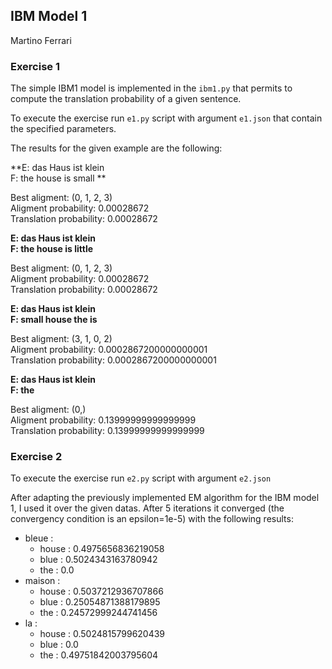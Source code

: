 ## IBM Model 1
Martino Ferrari
### Exercise 1
The simple IBM1 model is implemented in the ```ibm1.py``` that permits to compute
the translation probability of a given sentence.

To execute the exercise run ```e1.py``` script with argument ```e1.json``` that
contain the specified parameters.  

The results for the given example are the following:

**E: das Haus ist klein   
F: the house is small   **

Best aligment: (0, 1, 2, 3)   
Aligment probability: 0.00028672   
Translation probability: 0.00028672   

**E: das Haus ist klein   
F: the house is little**

Best aligment: (0, 1, 2, 3)   
Aligment probability: 0.00028672  
Translation probability: 0.00028672  

**E: das Haus ist klein   
F: small house the is**

Best aligment: (3, 1, 0, 2)  
Aligment probability: 0.0002867200000000001  
Translation probability: 0.0002867200000000001  

**E: das Haus ist klein   
F: the**

Best aligment: (0,)   
Aligment probability: 0.13999999999999999   
Translation probability: 0.13999999999999999   


### Exercise 2

To execute the exercise run ```e2.py``` script with argument ```e2.json```

After adapting the previously implemented EM algorithm for the IBM model 1, I used it over the given datas. After 5 iterations it converged (the convergency condition is an epsilon=1e-5) with the following results:

- bleue :
  + house : 0.4975656836219058
  + blue : 0.5024343163780942
  + the : 0.0
- maison :
  + house : 0.5037212936707866
  + blue : 0.25054871388179895
  + the : 0.24572999244741456
- la :
  + house : 0.5024815799620439
  + blue : 0.0
  + the : 0.49751842003795604
